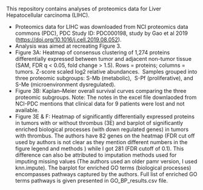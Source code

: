 This repository contains analyses of proteomics data for Liver Hepatocellular carcinoma (LIHC).

- Proteomics data for LIHC was downloaded from NCI proteomics data commons (PDC), PDC Study ID: PDC000198, study by Gao et al 2019 (https://doi.org/10.1016/j.cell.2019.08.052).
- Analysis was aimed at recreating Figure 3.
- Figure 3A: Heatmap of consensus clustering of 1,274 proteins differentially expressed between tumor and adjacent non-tumor tissue  (SAM, FDR q < 0.05, fold change > 1.5). Rows = proteins; columns = tumors. Z-score scaled log2 relative abundances.  Samples grouped into three proteomic subgroups: S-Mb (metabolic),  S-Pf (proliferative), and S-Me (microenvironment dysregulated).
- Figure 3B: Kaplan–Meier overall survival curves comparing the three proteomic subgroups. Note: The notes in the excel file downlaoded from NCI-PDC mentions that clinical data for 9 patients were lost and not available.
- Figure 3E & F: Heatmap of significantly differentially expressed proteins in tumors with or without thrombus (3E) and barplot of significantly enriched biological processes (with down regulated genes) in tumors with thrombus. The authors have 82 genes on the heatmap (FDR cut off used by authors is not clear as they mention different numbers in the figure legend and methods ) while I got 281 (FDR cutoff of 0.1). This difference can also be attributed to imputation methods used for imputing missing values (The authors used an older pamr version, I used knn.impute). The barplot for enriched GO terms (biological processes) encompasses pathways captured by the authors. Full list of enriched GO terms pathways is given presented in GO_BP_results.csv file.

